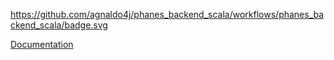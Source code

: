 https://github.com/agnaldo4j/phanes_backend_scala/workflows/phanes_backend_scala/badge.svg

[Documentation](https://agnaldo4j.github.io/phanes_backend_scala/)
